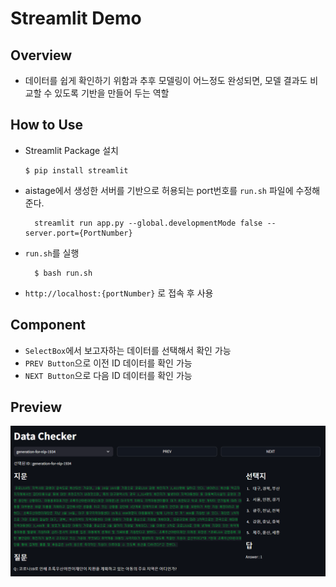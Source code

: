 # Streamlit Demo

## Overview
* 데이터를 쉽게 확인하기 위함과 추후 모델링이 어느정도 완성되면, 모델 결과도 비교할 수 있도록 기반을 만들어 두는 역할

## How to Use
* Streamlit Package 설치  
  ```shell
  $ pip install streamlit
  ```

* aistage에서 생성한 서버를 기반으로 허용되는 port번호를 `run.sh` 파일에 수정해준다.  

  ```shell
    streamlit run app.py --global.developmentMode false --server.port={PortNumber}
  ```
  
* `run.sh`를 실행  

  ```shell
    $ bash run.sh
  ```

* `http://localhost:{portNumber}` 로 접속 후 사용

## Component

* `SelectBox`에서 보고자하는 데이터를 선택해서 확인 가능
* `PREV Button`으로 이전 ID 데이터를 확인 가능
* `NEXT Button`으로 다음 ID 데이터를 확인 가능

## Preview

![Preview_image1](./assets/preview_1.png) 
